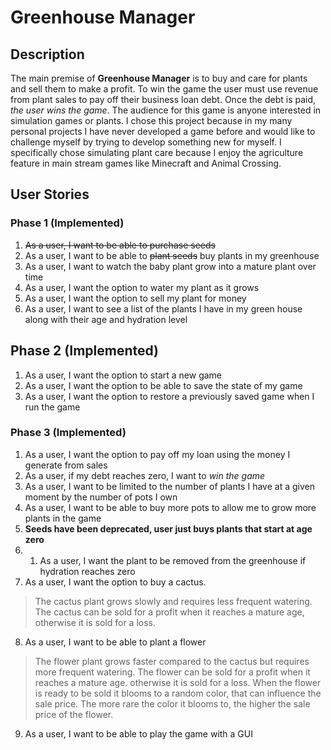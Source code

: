 # Greenhouse Manager

## Description

The main premise of **Greenhouse Manager** is to buy and care for plants and sell them to make a profit. To win the 
game the user must use revenue from plant sales to pay off their business loan debt. Once the debt is paid, *the user 
wins the game*. The audience for this game is anyone interested in simulation games or plants. I chose this project because in 
my many personal projects I have never developed a game before and would like to challenge myself by trying to develop 
something new for myself. I specifically chose simulating plant care because I enjoy the agriculture feature in main 
stream games like Minecraft and Animal Crossing.

## User Stories

### Phase 1 (Implemented)
1. ~~As a user, I want to be able to purchase seeds~~
2. As a user, I want to be able to ~~plant seeds~~ buy plants in my greenhouse
3. As a user, I want to watch the baby plant grow into a mature plant over time
4. As a user, I want the option to water my plant as it grows
5. As a user, I want the option to sell my plant for money
6. As a user, I want to see a list of the plants I have in my green house along with their age and hydration level

## Phase 2 (Implemented)
1. As a user, I want the option to start a new game
2. As a user, I want the option to be able to save the state of my game 
3. As a user, I want the option to restore a previously saved game when I run the game

### Phase 3 (Implemented)
1. As a user, I want the option to pay off my loan using the money I generate from sales
2. As a user, if my debt reaches zero, I want to *win the game*
3. As a user, I want to be limited to the number of plants I have at a given moment by the number of pots I own
4. As a user, I want to be able to buy more pots to allow me to grow more plants in the game
5. **Seeds have been deprecated, user just buys plants that start at age zero**
6. 1. As a user, I want the plant to be removed from the greenhouse if hydration reaches zero
7. As a user, I want the option to buy a cactus.
> The cactus plant grows slowly and requires less frequent watering.
The cactus can be sold for a profit when it reaches a mature age, otherwise it is sold for a loss.
8. As a user, I want to be able to plant a flower
> The flower plant grows faster compared to the cactus but requires more frequent watering.
    The flower can be sold for a profit when it reaches a mature age. otherwise it is sold for a loss.
    When the flower is ready to be sold it blooms to a random color, that can influence the sale price.
    The more rare the color it blooms to, the higher the sale price of the flower.
9. As a user, I want to be able to play the game with a GUI




